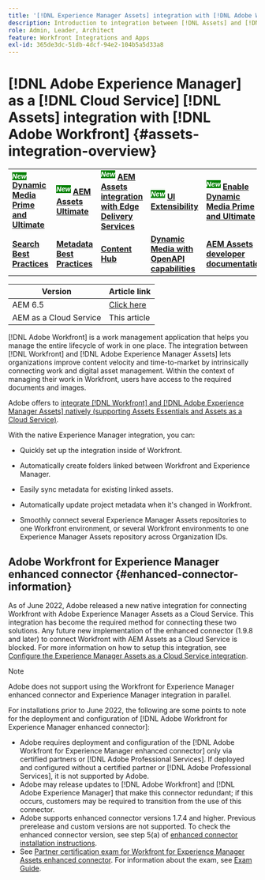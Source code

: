 ```yaml
---
title: '[!DNL Experience Manager Assets] integration with [!DNL Adobe Workfront]'
description: Introduction to integration between [!DNL Assets] and [!DNL Workfront]
role: Admin, Leader, Architect
feature: Workfront Integrations and Apps
exl-id: 365de3dc-51db-4dcf-94e2-104b5a5d33a8
---
```

# [!DNL Adobe Experience Manager] as a [!DNL Cloud Service] [!DNL Assets] integration with [!DNL Adobe Workfront] {#assets-integration-overview}

<table>
    <tr>
        <td>
            <sup style= "background-color:#008000; color:#FFFFFF; font-weight:bold"><i>New</i></sup> <a href="/help/assets/dynamic-media/dm-prime-ultimate.md"><b>Dynamic Media Prime and Ultimate</b></a>
        </td>
        <td>
            <sup style= "background-color:#008000; color:#FFFFFF; font-weight:bold"><i>New</i></sup> <a href="/help/assets/assets-ultimate-overview.md"><b>AEM Assets Ultimate</b></a>
        </td>
        <td>
            <sup style= "background-color:#008000; color:#FFFFFF; font-weight:bold"><i>New</i></sup> <a href="/help/assets/integrate-aem-assets-edge-delivery-services.md"><b>AEM Assets integration with Edge Delivery Services</b></a>
        </td>
        <td>
            <sup style= "background-color:#008000; color:#FFFFFF; font-weight:bold"><i>New</i></sup> <a href="/help/assets/aem-assets-view-ui-extensibility.md"><b>UI Extensibility</b></a>
        </td>
          <td>
            <sup style= "background-color:#008000; color:#FFFFFF; font-weight:bold"><i>New</i></sup> <a href="/help/assets/dynamic-media/enable-dynamic-media-prime-and-ultimate.md"><b>Enable Dynamic Media Prime and Ultimate</b></a>
        </td>
    </tr>
    <tr>
        <td>
            <a href="/help/assets/search-best-practices.md"><b>Search Best Practices</b></a>
        </td>
        <td>
            <a href="/help/assets/metadata-best-practices.md"><b>Metadata Best Practices</b></a>
        </td>
        <td>
            <a href="/help/assets/product-overview.md"><b>Content Hub</b></a>
        </td>
        <td>
            <a href="/help/assets/dynamic-media-open-apis-overview.md"><b>Dynamic Media with OpenAPI capabilities</b></a>
        </td>
        <td>
            <a href="https://developer.adobe.com/experience-cloud/experience-manager-apis/"><b>AEM Assets developer documentation</b></a>
        </td>
    </tr>
</table>

| Version | Article link |
| -------- | ---------------------------- |
| AEM 6.5  |    [Click here](https://experienceleague.adobe.com/docs/experience-manager-65/assets/integrations/workfront-integrations.html)                  |
| AEM as a Cloud Service     | This article         |

[!DNL Adobe Workfront] is a work management application that helps you manage the entire lifecycle of work in one place. The integration between [!DNL Workfront] and [!DNL Adobe Experience Manager Assets] lets organizations improve content velocity and time-to-market by intrinsically connecting work and digital asset management. Within the context of managing their work in Workfront, users have access to the required documents and images.

Adobe offers to [integrate [!DNL Workfront] and [!DNL Adobe Experience Manager Assets] natively (supporting Assets Essentials and Assets as a Cloud Service)](https://experienceleague.adobe.com/docs/workfront/using/documents/wf-aem-integrations/wf-aem-essentials/aem-asset-integrations.html).

With the native Experience Manager integration, you can:

* Quickly set up the integration inside of Workfront.

* Automatically create folders linked between Workfront and Experience Manager.

* Easily sync metadata for existing linked assets.

* Automatically update project metadata when it's changed in Workfront.

* Smoothly connect several Experience Manager Assets repositories to one Workfront environment, or several Workfront environments to one Experience Manager Assets repository across Organization IDs.


## Adobe Workfront for Experience Manager enhanced connector {#enhanced-connector-information}


As of June 2022, Adobe released a new native integration for connecting Workfront with Adobe Experience Manager Assets as a Cloud Service. This integration has become the required method for connecting these two solutions. Any future new implementation of the enhanced connector (1.9.8 and later) to connect Workfront with AEM Assets as a Cloud Service is blocked. For more information on how to setup this integration, see [Configure the Experience Manager Assets as a Cloud Service integration](workfront-connector-configure.md).

>[!NOTE]
>
>Adobe does not support using the Workfront for Experience Manager enhanced connector and Experience Manager integration in parallel.

For installations prior to June 2022, the following are some points to note for the deployment and configuration of [!DNL Adobe Workfront for Experience Manager enhanced connector]:

* Adobe requires deployment and configuration of the [!DNL Adobe Workfront for Experience Manager enhanced connector] only via certified partners or [!DNL Adobe Professional Services]. If deployed and configured without a certified partner or [!DNL Adobe Professional Services], it is not supported by Adobe.
* Adobe may release updates to [!DNL Adobe Workfront] and [!DNL Adobe Experience Manager] that make this connector redundant; if this occurs, customers may be required to transition from the use of this connector.
* Adobe supports enhanced connector versions 1.7.4 and higher. Previous prerelease and custom versions are not supported. To check the enhanced connector version, see step 5(a) of [enhanced connector installation instructions](workfront-connector-install.md).
* See [Partner certification exam for Workfront for Experience Manager Assets enhanced connector](https://solutionpartners.adobe.com/solution-partners/home/applications/experience_cloud/workfront/journey/dev_core.html). For information about the exam, see [Exam Guide](https://express.adobe.com/page/Tc7Mq6zLbPFy8/).
